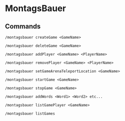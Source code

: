 # MontagsBauer

## Commands

```
/montagsbauer createGame <GameName>
```
```
/montagsbauer deleteGame <GameName>
```
```
/montagsbauer addPlayer <GameName> <PlayerName>
```
```
/montagsbauer removePlayer <GameName> <PlayerName>
```
```
/montagsbauer setGameArenaTeleportLocation <GameName>
```
```
/montagsbauer startGame <GameName>
```
```
/montagsbauer stopGame <GameName>
```
```
/montagsbauer addWords <Word1> <Word2> etc...
```
```
/montagsbauer listGamePlayer <GameName>
```
```
/montagsbauer listGames
```
